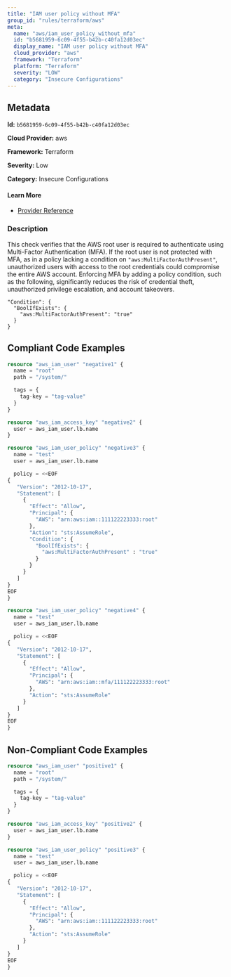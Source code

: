 ```yaml
---
title: "IAM user policy without MFA"
group_id: "rules/terraform/aws"
meta:
  name: "aws/iam_user_policy_without_mfa"
  id: "b5681959-6c09-4f55-b42b-c40fa12d03ec"
  display_name: "IAM user policy without MFA"
  cloud_provider: "aws"
  framework: "Terraform"
  platform: "Terraform"
  severity: "LOW"
  category: "Insecure Configurations"
---
```

## Metadata

**Id:** `b5681959-6c09-4f55-b42b-c40fa12d03ec`

**Cloud Provider:** aws

**Framework:** Terraform

**Severity:** Low

**Category:** Insecure Configurations

#### Learn More

 - [Provider Reference](https://docs.aws.amazon.com/IAM/latest/UserGuide/id_credentials_mfa_configure-api-require.html)

### Description

 This check verifies that the AWS root user is required to authenticate using Multi-Factor Authentication (MFA). If the root user is not protected with MFA, as in a policy lacking a condition on `"aws:MultiFactorAuthPresent"`, unauthorized users with access to the root credentials could compromise the entire AWS account. Enforcing MFA by adding a policy condition, such as the following, significantly reduces the risk of credential theft, unauthorized privilege escalation, and account takeovers.

```
"Condition": {
  "BoolIfExists": {
    "aws:MultiFactorAuthPresent": "true"
  }
}
```




## Compliant Code Examples
```terraform
resource "aws_iam_user" "negative1" {
  name = "root"
  path = "/system/"

  tags = {
    tag-key = "tag-value"
  }
}

resource "aws_iam_access_key" "negative2" {
  user = aws_iam_user.lb.name
}

resource "aws_iam_user_policy" "negative3" {
  name = "test"
  user = aws_iam_user.lb.name

  policy = <<EOF
{
   "Version": "2012-10-17",
   "Statement": [
     {
       "Effect": "Allow",
       "Principal": {
         "AWS": "arn:aws:iam::111122223333:root"
       },
       "Action": "sts:AssumeRole",
       "Condition": {
         "BoolIfExists": {
           "aws:MultiFactorAuthPresent" : "true"
         }
       }
     }
   ]
}
EOF
}

resource "aws_iam_user_policy" "negative4" {
  name = "test"
  user = aws_iam_user.lb.name

  policy = <<EOF
{
   "Version": "2012-10-17",
   "Statement": [
     {
       "Effect": "Allow",
       "Principal": {
         "AWS": "arn:aws:iam::mfa/111122223333:root"
       },
       "Action": "sts:AssumeRole"
     }
   ]
}
EOF
}
```
## Non-Compliant Code Examples
```terraform
resource "aws_iam_user" "positive1" {
  name = "root"
  path = "/system/"

  tags = {
    tag-key = "tag-value"
  }
}

resource "aws_iam_access_key" "positive2" {
  user = aws_iam_user.lb.name
}

resource "aws_iam_user_policy" "positive3" {
  name = "test"
  user = aws_iam_user.lb.name

  policy = <<EOF
{
   "Version": "2012-10-17",
   "Statement": [
     {
       "Effect": "Allow",
       "Principal": {
         "AWS": "arn:aws:iam::111122223333:root"
       },
       "Action": "sts:AssumeRole"
     }
   ]
}
EOF
}
```